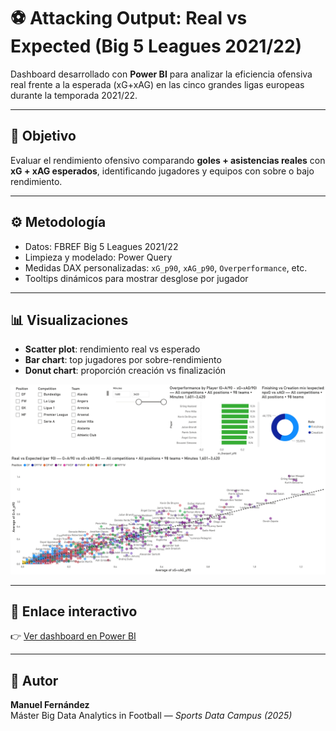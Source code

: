 # ⚽️ Attacking Output: Real vs Expected (Big 5 Leagues 2021/22)

Dashboard desarrollado con **Power BI** para analizar la eficiencia ofensiva real frente a la esperada (xG+xAG) en las cinco grandes ligas europeas durante la temporada 2021/22.

---

## 🎯 Objetivo
Evaluar el rendimiento ofensivo comparando **goles + asistencias reales** con **xG + xAG esperados**, identificando jugadores y equipos con sobre o bajo rendimiento.

---

## ⚙️ Metodología
- Datos: FBREF Big 5 Leagues 2021/22  
- Limpieza y modelado: Power Query  
- Medidas DAX personalizadas: `xG_p90`, `xAG_p90`, `Overperformance`, etc.  
- Tooltips dinámicos para mostrar desglose por jugador

---

## 📊 Visualizaciones
- **Scatter plot**: rendimiento real vs esperado  
- **Bar chart**: top jugadores por sobre-rendimiento  
- **Donut chart**: proporción creación vs finalización  

![Preview](https://github.com/manuferrod/football-analytics-portfolio/blob/44add75828d02d103d03e2e1a2acafce925152d5/dashboards/attacking-output_big5_2122/preview.jpg)

---

## 🔗 Enlace interactivo
👉 [Ver dashboard en Power BI](https://app.powerbi.com/view?r=eyJrIjoiMmZhMGEzYzMtODNmNi00MDZjLWJkYmUtMTY3MmI1ZTlkYWI4IiwidCI6IjhmMGQ0NTJjLWI3YTQtNDk2NC1iODEwLThjMzk3Mzc0NDc3YiIsImMiOjh9)

---

## 📘 Autor
**Manuel Fernández**  
Máster Big Data Analytics in Football — *Sports Data Campus (2025)*

